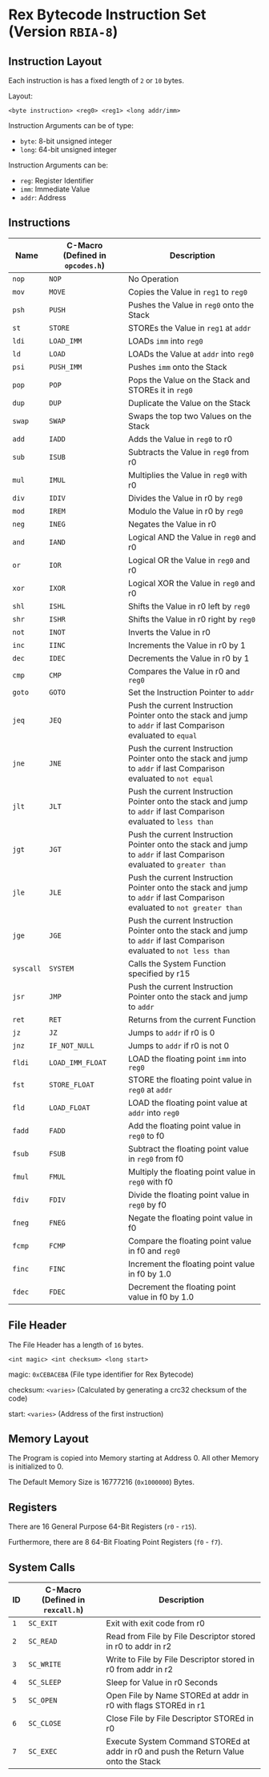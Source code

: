 # Rex Bytecode Instruction Set (Version `RBIA-8`)
## Instruction Layout
Each instruction is has a fixed length of `2` or `10` bytes.

Layout:

    <byte instruction> <reg0> <reg1> <long addr/imm>

Instruction Arguments can be of type:
- `byte`: 8-bit unsigned integer
- `long`: 64-bit unsigned integer

Instruction Arguments can be:
- `reg`: Register Identifier
- `imm`: Immediate Value
- `addr`: Address

## Instructions
| Name | C-Macro (Defined in `opcodes.h`) | Description |
|------|--------------------------------|-------------|
| `nop` | `NOP` | No Operation |
| `mov` | `MOVE` | Copies the Value in `reg1` to `reg0` |
| `psh` | `PUSH` | Pushes the Value in `reg0` onto the Stack |
| `st` | `STORE` | STOREs the Value in `reg1` at `addr` |
| `ldi` | `LOAD_IMM` | LOADs `imm` into `reg0` |
| `ld` | `LOAD` | LOADs the Value at `addr` into `reg0` |
| `psi` | `PUSH_IMM` | Pushes `imm` onto the Stack |
| `pop` | `POP` | Pops the Value on the Stack and STOREs it in `reg0` |
| `dup` | `DUP` | Duplicate the Value on the Stack |
| `swap` | `SWAP` | Swaps the top two Values on the Stack |
| `add` | `IADD` | Adds the Value in `reg0` to r0 |
| `sub` | `ISUB` | Subtracts the Value in `reg0` from r0 |
| `mul` | `IMUL` | Multiplies the Value in `reg0` with r0 |
| `div` | `IDIV` | Divides the Value in r0 by `reg0` |
| `mod` | `IREM` | Modulo the Value in r0 by `reg0` |
| `neg` | `INEG` | Negates the Value in r0 |
| `and` | `IAND` | Logical AND the Value in `reg0` and r0 |
| `or` | `IOR` | Logical OR the Value in `reg0` and r0 |
| `xor` | `IXOR` | Logical XOR the Value in `reg0` and r0 |
| `shl` | `ISHL` | Shifts the Value in r0 left by `reg0` |
| `shr` | `ISHR` | Shifts the Value in r0 right by `reg0` |
| `not` | `INOT` | Inverts the Value in r0 |
| `inc` | `IINC` | Increments the Value in r0 by 1 |
| `dec` | `IDEC` | Decrements the Value in r0 by 1 |
| `cmp` | `CMP` | Compares the Value in r0 and `reg0` |
| `goto` | `GOTO` | Set the Instruction Pointer to `addr` |
| `jeq` | `JEQ` | Push the current Instruction Pointer onto the stack and jump to `addr` if last Comparison evaluated to `equal` |
| `jne` | `JNE` | Push the current Instruction Pointer onto the stack and jump to `addr` if last Comparison evaluated to `not equal` |
| `jlt` | `JLT` | Push the current Instruction Pointer onto the stack and jump to `addr` if last Comparison evaluated to `less than` |
| `jgt` | `JGT` | Push the current Instruction Pointer onto the stack and jump to `addr` if last Comparison evaluated to `greater than` |
| `jle` | `JLE` | Push the current Instruction Pointer onto the stack and jump to `addr` if last Comparison evaluated to `not greater than` |
| `jge` | `JGE` | Push the current Instruction Pointer onto the stack and jump to `addr` if last Comparison evaluated to `not less than` |
| `syscall` | `SYSTEM` | Calls the System Function specified by r15 |
| `jsr` | `JMP` | Push the current Instruction Pointer onto the stack and jump to `addr` |
| `ret` | `RET` | Returns from the current Function |
| `jz` | `JZ` | Jumps to `addr` if r0 is 0 |
| `jnz` | `IF_NOT_NULL` | Jumps to `addr` if r0 is not 0 |
| `fldi` | `LOAD_IMM_FLOAT` | LOAD the floating point `imm` into `reg0` |
| `fst` | `STORE_FLOAT` | STORE the floating point value in `reg0` at `addr` |
| `fld` | `LOAD_FLOAT` | LOAD the floating point value at `addr` into `reg0` |
| `fadd` | `FADD` | Add the floating point value in `reg0` to f0 |
| `fsub` | `FSUB` | Subtract the floating point value in `reg0` from f0 |
| `fmul` | `FMUL` | Multiply the floating point value in `reg0` with f0 |
| `fdiv` | `FDIV` | Divide the floating point value in `reg0` by f0 |
| `fneg` | `FNEG` | Negate the floating point value in f0 |
| `fcmp` | `FCMP` | Compare the floating point value in f0 and `reg0` |
| `finc` | `FINC` | Increment the floating point value in f0 by 1.0 |
| `fdec` | `FDEC` | Decrement the floating point value in f0 by 1.0 |

## File Header
The File Header has a length of `16` bytes.

    <int magic> <int checksum> <long start>

magic: `0xCEBACEBA` (File type identifier for Rex Bytecode)

checksum: `<varies>` (Calculated by generating a crc32 checksum of the code)

start: `<varies>` (Address of the first instruction)

## Memory Layout
The Program is copied into Memory starting at Address 0. All other Memory is initialized to 0.

The Default Memory Size is 16777216 (`0x1000000`) Bytes.

## Registers

There are 16 General Purpose 64-Bit Registers (`r0` - `r15`).

Furthermore, there are 8 64-Bit Floating Point Registers (`f0` - `f7`).

## System Calls

| ID | C-Macro (Defined in `rexcall.h`) | Description |
|------|-------|-------------|
| `1` | `SC_EXIT` | Exit with exit code from r0 |
| `2` | `SC_READ` | Read from File by File Descriptor stored in r0 to addr in r2 |
| `3` | `SC_WRITE` | Write to File by File Descriptor stored in r0 from addr in r2 |
| `4` | `SC_SLEEP` | Sleep for Value in r0 Seconds |
| `5` | `SC_OPEN` | Open File by Name STOREd at addr in r0 with flags STOREd in r1 |
| `6` | `SC_CLOSE` | Close File by File Descriptor STOREd in r0 |
| `7` | `SC_EXEC` | Execute System Command STOREd at addr in r0 and push the Return Value onto the Stack |
